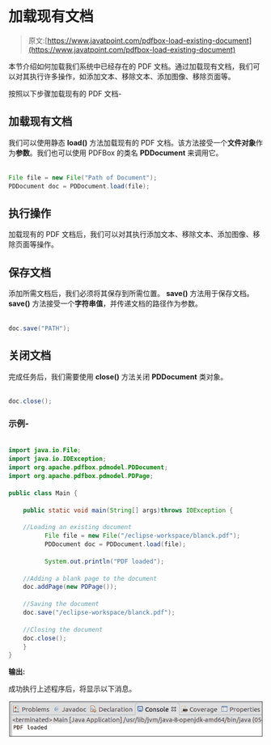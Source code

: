 # 加载现有文档

> 原文:[https://www.javatpoint.com/pdfbox-load-existing-document](https://www.javatpoint.com/pdfbox-load-existing-document)

本节介绍如何加载我们系统中已经存在的 PDF 文档。通过加载现有文档，我们可以对其执行许多操作，如添加文本、移除文本、添加图像、移除页面等。

按照以下步骤加载现有的 PDF 文档-

## 加载现有文档

我们可以使用静态 **load()** 方法加载现有的 PDF 文档。该方法接受一个**文件对象**作为**参数**。我们也可以使用 PDFBox 的类名 **PDDocument** 来调用它。

```java

File file = new File("Path of Document"); 
PDDocument doc = PDDocument.load(file); 

```

## 执行操作

加载现有的 PDF 文档后，我们可以对其执行添加文本、移除文本、添加图像、移除页面等操作。

## 保存文档

添加所需文档后，我们必须将其保存到所需位置。 **save()** 方法用于保存文档。 **save()** 方法接受一个**字符串值**，并传递文档的路径作为参数。

```java

doc.save("PATH");

```

## 关闭文档

完成任务后，我们需要使用 **close()** 方法关闭 **PDDocument** 类对象。

```java

doc.close();

```

### 示例-

```java

import java.io.File;
import java.io.IOException; 
import org.apache.pdfbox.pdmodel.PDDocument;
import org.apache.pdfbox.pdmodel.PDPage;

public class Main {

	public static void main(String[] args)throws IOException {

	//Loading an existing document 
	      File file = new File("/eclipse-workspace/blanck.pdf"); 
	      PDDocument doc = PDDocument.load(file); 

	      System.out.println("PDF loaded"); 

	//Adding a blank page to the document 
	doc.addPage(new PDPage());  

	//Saving the document 
	doc.save("/eclipse-workspace/blanck.pdf");

	//Closing the document  
	doc.close(); 
	}
}

```

**输出:**

成功执行上述程序后，将显示以下消息。

![PDFBox Load Existing Document](img/9650f3129b237e739624cb03781fa767.png)